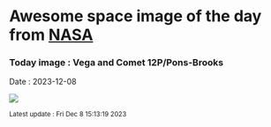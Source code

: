 
# Awesome space image of the day from [NASA](https://api.nasa.gov/)

### Today image : Vega and Comet 12P/Pons-Brooks
Date : 2023-12-08

![](https://apod.nasa.gov/apod/image/2312/_12P_Pons_Brooks_2023_12_04_184135PST_DEBartlett1024.jpg)

<small>Latest update : Fri Dec  8 15:13:19 2023</small>
        